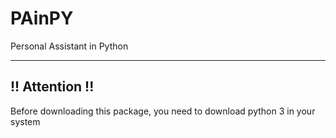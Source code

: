 # PAinPY

Personal Assistant in Python

---

## !! Attention !!
Before downloading this package, you need to download python 3 in your system
